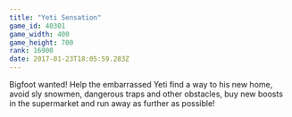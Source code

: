```yaml
---
title: "Yeti Sensation"
game_id: 40301
game_width: 400
game_height: 700
rank: 16900
date: 2017-01-23T18:05:59.283Z
---
```

Bigfoot wanted! Help the embarrassed Yeti find a way to his new home, avoid sly snowmen, dangerous traps and other obstacles, buy new boosts in the supermarket and run away as further as possible!